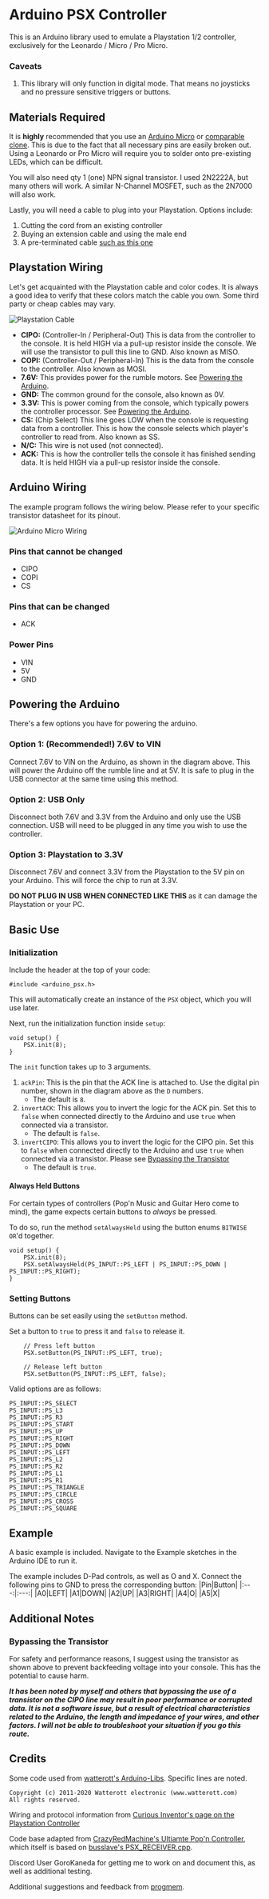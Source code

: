 # Arduino PSX Controller

This is an Arduino library used to emulate a Playstation 1/2 controller, exclusively for the Leonardo / Micro / Pro Micro.

### Caveats

1. This library will only function in digital mode. That means no joysticks and no pressure sensitive triggers or buttons.

## Materials Required

It is **highly** recommended that you use an [Arduino Micro](https://store.arduino.cc/products/arduino-micro) or [comparable clone](https://www.aliexpress.com/item/1893729784.html). This is due to the fact that all necessary pins are easily broken out. Using a Leonardo or Pro Micro will require you to solder onto pre-existing LEDs, which can be difficult.

You will also need qty 1 (one) NPN signal transistor. I used 2N2222A, but many others will work. A similar N-Channel MOSFET, such as the 2N7000 will also work.

Lastly,  you will need a cable to plug into your Playstation. Options include:
1. Cutting the cord from an existing controller
2. Buying an extension cable and using the male end
3. A pre-terminated cable [such as this one](https://www.aliexpress.com/item/32826516802.html)

## Playstation Wiring

Let's get acquainted with the Playstation cable and color codes. It is always a good idea to verify that these colors match the cable you own. Some third party or cheap cables may vary.

![Playstation Cable](/images/psx-cable-colors.png)

* **CIPO:** (Controller-In / Peripheral-Out) This is data from the controller to the console. It is held HIGH via a pull-up resistor inside the console. We will use the transistor to pull this line to GND. Also known as MISO.
* **COPI:** (Controller-Out / Peripheral-In) This is the data from the console to the controller. Also known as MOSI.
* **7.6V:** This provides power for the rumble motors. See [Powering the Arduino](#powering-the-arduino).
* **GND:** The common ground for the console, also known as 0V.
* **3.3V:** This is power coming from the console, which typically powers the controller processor. See [Powering the Arduino](#powering-the-arduino).
* **CS:** (Chip Select) This line goes LOW when the console is requesting data from a controller. This is how the console selects which player's controller to read from. Also known as SS.
* **N/C:** This wire is not used (not connected).
* **ACK:** This is how the controller tells the console it has finished sending data. It is held HIGH via a pull-up resistor inside the console.

## Arduino Wiring

The example program follows the wiring below. Please refer to your specific transistor datasheet for its pinout.

![Arduino Micro Wiring](/images/micro-psx-wiring.png)

### Pins that cannot be changed

* CIPO
* COPI
* CS

### Pins that can be changed

* ACK

### Power Pins

* VIN
* 5V
* GND

## Powering the Arduino

There's a few options you have for powering the arduino.

### Option 1: (Recommended!) 7.6V to VIN

Connect 7.6V to VIN on the Arduino, as shown in the diagram above. This will power the Arduino off the rumble line and at 5V. It is safe to plug in the USB connector at the same time using this method.

### Option 2: USB Only

Disconnect both 7.6V and 3.3V from the Arduino and only use the USB connection. USB will need to be plugged in any time you wish to use the controller.

### Option 3: Playstation to 3.3V

Disconnect 7.6V and connect 3.3V from the Playstation to the 5V pin on your Arduino. This will force the chip to run at 3.3V. 

**DO NOT PLUG IN USB WHEN CONNECTED LIKE THIS** as it can damage the Playstation or your PC.

## Basic Use

### Initialization

Include the header at the top of your code:

```
#include <arduino_psx.h>
```

This will automatically create an instance of the `PSX` object, which you will use later.

Next, run the initialization function inside `setup`:

```
void setup() {
    PSX.init(8);
}
```

The `init` function takes up to 3 arguments.

1. `ackPin`: This is the pin that the ACK line is attached to. Use the digital pin number, shown in the diagram above as the `D` numbers. 
    * The default is `8`.
2. `invertACK`: This allows you to invert the logic for the ACK pin. Set this to `false` when connected directly to the Arduino and use `true` when connected via a transistor. 
    * The default is `false`.
3. `invertCIPO`: This allows you to invert the logic for the CIPO pin. Set this to `false` when connected directly to the Arduino and use `true` when connected via a transistor. Please see [Bypassing the Transistor](#bypassing-the-transistor)
    * The default is `true`.

#### Always Held Buttons

For certain types of controllers (Pop'n Music and Guitar Hero come to mind), the game expects certain buttons to *always* be pressed.

To do so, run the method `setAlwaysHeld` using the button enums `BITWISE OR`'d together.

```
void setup() {
    PSX.init(8);
    PSX.setAlwaysHeld(PS_INPUT::PS_LEFT | PS_INPUT::PS_DOWN | PS_INPUT::PS_RIGHT);
}
```

### Setting Buttons

Buttons can be set easily using the `setButton` method.

Set a button to `true` to press it and `false` to release it.

```
    // Press left button
    PSX.setButton(PS_INPUT::PS_LEFT, true);

    // Release left button
    PSX.setButton(PS_INPUT::PS_LEFT, false);
```

Valid options are as follows:
```
PS_INPUT::PS_SELECT  
PS_INPUT::PS_L3      
PS_INPUT::PS_R3      
PS_INPUT::PS_START   
PS_INPUT::PS_UP      
PS_INPUT::PS_RIGHT   
PS_INPUT::PS_DOWN    
PS_INPUT::PS_LEFT    
PS_INPUT::PS_L2      
PS_INPUT::PS_R2      
PS_INPUT::PS_L1       
PS_INPUT::PS_R1       
PS_INPUT::PS_TRIANGLE 
PS_INPUT::PS_CIRCLE   
PS_INPUT::PS_CROSS    
PS_INPUT::PS_SQUARE   
```

## Example

A basic example is included. Navigate to the Example sketches in the Arduino IDE to run it.

The example includes D-Pad controls, as well as O and X. Connect the following pins to GND to press the corresponding button:
|Pin|Button|
|:---:|:---:|
|A0|LEFT|
|A1|DOWN|
|A2|UP|
|A3|RIGHT|
|A4|O|
|A5|X|

## Additional Notes

### Bypassing the Transistor

For safety and performance reasons, I suggest using the transistor as shown above to prevent backfeeding voltage into your console. This has the potential to cause harm. 

***It has been noted by myself and others that bypassing the use of a transistor on the CIPO line may result in poor performance or corrupted data. It is not a software issue, but a result of electrical characteristics related to the Arduino, the length and impedance of your wires, and other factors. I will not be able to troubleshoot your situation if you go this route.***

## Credits

Some code used from [watterott's Arduino-Libs](https://github.com/watterott/Arduino-Libs). Specific lines are noted.

```
Copyright (c) 2011-2020 Watterott electronic (www.watterott.com)
All rights reserved.
```

Wiring and protocol information from [Curious Inventor's page on the Playstation Controller](https://store.curiousinventor.com/guides/PS2)

Code base adapted from [CrazyRedMachine's Ultiamte Pop'n Controller](https://github.com/CrazyRedMachine/UltimatePopnController/tree/PSX), which itself is based on [busslave's PSX_RECEIVER.cpp](https://nfggames.com/forum2/index.php?topic=5001.0).

Discord User GoroKaneda for getting me to work on and document this, as well as additional testing.

Additional suggestions and feedback from [progmem](https://github.com/progmem).